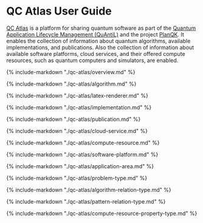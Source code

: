 # QC Atlas User Guide

[QC Atlas](https://github.com/UST-QuAntiL/qc-atlas) is a platform for sharing quantum software as part of the [Quantum Application Lifecycle Management (QuAntiL)](https://github.com/UST-QuAntiL) and the project [PlanQK](https://planqk.de/en/).
It enables the collection of information about quantum algorithms, available implementations, and publications.
Also the collection of information about available software platforms, cloud services, and their offered compute resources, such as quantum computers and simulators, are enabled. 

{%
   include-markdown "./qc-atlas/overview.md"
%}

{%
   include-markdown "./qc-atlas/algorithm.md"
%}

{%
   include-markdown "./qc-atlas/latex-renderer.md"
%}

{%
   include-markdown "./qc-atlas/implementation.md"
%}

{%
   include-markdown "./qc-atlas/publication.md"
%}

{%
   include-markdown "./qc-atlas/cloud-service.md"
%}

{%
   include-markdown "./qc-atlas/compute-resource.md"
%}

{%
   include-markdown "./qc-atlas/software-platform.md"
%}

{%
   include-markdown "./qc-atlas/application-area.md"
%}

{%
   include-markdown "./qc-atlas/problem-type.md"
%}

{%
   include-markdown "./qc-atlas/algorithm-relation-type.md"
%}

{%
   include-markdown "./qc-atlas/pattern-relation-type.md"
%}

{%
   include-markdown "./qc-atlas/compute-resource-property-type.md"
%}